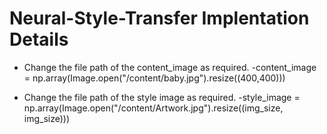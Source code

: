 # Neural-Style-Transfer Implentation Details
- Change the file path of the content_image as required. 
-content_image = np.array(Image.open("/content/baby.jpg").resize((400,400)))

- Change the file path of the style image as required. 
-style_image =  np.array(Image.open("/content/Artwork.jpg").resize((img_size, img_size)))
